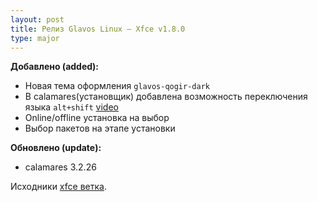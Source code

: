 ```yaml
---
layout: post
title: Релиз Glavos Linux — Xfce v1.8.0
type: major
---
```


**Добавлено (added):**

- Новая тема оформления `glavos-qogir-dark`
- В calamares(установщик) добавлена возможность переключения языка `alt+shift` [video](https://www.youtube.com/watch?v=3DMCwhOGNFE)
- Online/offline установка на выбор
- Выбор пакетов на этапе установки

**Обновлено (update):**

- calamares 3.2.26

Исходники [xfce ветка](https://github.com/glavos/glavosiso/tree/2f8e624e90244879a57be96aabcc565c5a085ec6).
